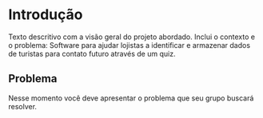 # Introdução

Texto descritivo com a visão geral do projeto abordado. Inclui o contexto e o problema:
Software para ajudar lojistas a identificar e armazenar dados de turistas para contato futuro através de um quiz.

## Problema
Nesse momento você deve apresentar o problema que seu grupo buscará resolver. 

